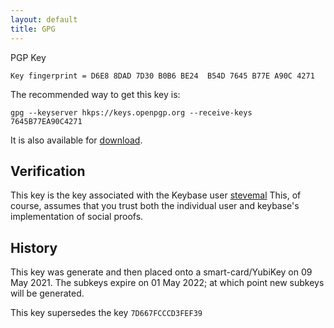 ```yaml
---
layout: default
title: GPG
---
```


PGP Key

`Key fingerprint = D6E8 8DAD 7D30 B0B6 BE24  B54D 7645 B77E A90C 4271`

The recommended way to get this key is:

`gpg --keyserver hkps://keys.openpgp.org --receive-keys 7645B77EA90C4271`

It is also available for [download](/assets/steven.malins.gpg).

## Verification

This key is the key associated with the Keybase user
[stevemal](https://keybase.io/stevemal) This, of course, assumes that
you trust both the individual user and keybase's implementation of
social proofs. 

## History

This key was generate and then placed onto a smart-card/YubiKey on 09
May 2021. The subkeys expire on 01 May 2022; at which point new
subkeys will be generated. 

This key supersedes the key `7D667FCCCD3FEF39`

